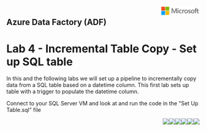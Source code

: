 <img style="float: right;" src="../../graphics/solutions-microsoft-logo-small.png">

## Azure Data Factory (ADF) 
# Lab 4 - Incremental Table Copy - Set up SQL table

In this and the following labs we will set up a pipeline to incrementally copy data from a SQL table based
on a datetime column.  This first lab sets up table with a trigger to populate the datetime column.

Connect to your SQL Server VM and look at and run the code in the "Set Up Table.sql" file 

<img style="float: right;" src="../../graphics/.png">
<img style="float: right;" src="../../graphics/.png">
<img style="float: right;" src="../../graphics/.png">
<img style="float: right;" src="../../graphics/.png">
<img style="float: right;" src="../../graphics/.png">
<img style="float: right;" src="../../graphics/.png">

